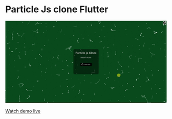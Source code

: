 # Particle Js clone Flutter

<img src="gif.gif">

<a href="http://particlejsclone.surge.sh/"> Watch demo live </a>

